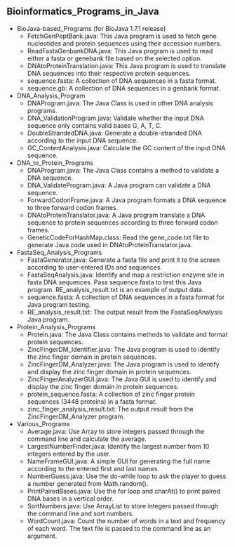 ## Bioinformatics_Programs_in_Java

* BioJava-based_Programs (for BioJava 1.7.1 release)
	* FetchGenPeptBank.java: This Java program is used to fetch gene nucleotides and protein sequences using their accession numbers.
	* ReadFastaGenbankDNA.java: This Java program is used to read either a fasta or genebank file based on the selected option.
	* DNAtoProteinTranslation.java: This Java program is used to translate DNA sequences into their respective protein sequences.
	* sequence.fasta: A collection of DNA sequences in a fasta format.
	* sequence.gb: A collection of DNA sequences in a genbank format.
* DNA_Analysis_Program
	* DNAProgram.java: The Java Class is used in other DNA analysis programs.
	* DNA_ValidationProgram.java: Validate whether the input DNA sequence only contains valid bases G, A, T, C.
	* DoubleStrandedDNA.java: Generate a double-stranded DNA according to the input DNA sequence.
	* GC_ContentAnalysis.java: Calculate the GC content of the input DNA sequence.
* DNA_to_Protein_Programs
	* DNAProgram.java: The Java Class contains a method to validate a DNA sequence.
	* DNA_ValidateProgram.java: A Java program can validate a DNA sequence.
	* ForwardCodonFrame.java: A Java program formats a DNA sequence to three forward codon frames.
	* DNAtoProteinTranslator.java: A Java program translate a DNA sequence to protein sequences according to three forward codon frames.
	* GeneticCodeForHashMap.class: Read the gene_code.txt file to generate Java code used in DNAtoProteinTranslator.java.
* FastaSeq_Analysis_Programs
	* FastaGenerator.java: Generate a fasta file and print it to the screen according to user-entered IDs and sequences.
	* FastaSeqAnalysis.java: Identify and map a restriction enzyme site in fasta DNA sequences. Pass sequence.fasta to test this Java program. RE_analysis_result.txt is an example of output data.
	* sequence.fasta: A collection of DNA sequences in a fasta format for Java program testing.
	* RE_analysis_result.txt: The output result from the FastaSeqAnalysis Java program.
* Protein_Analysis_Programs
	* Protein.java: The Java Class contains methods to validate and format protein sequences.
	* ZincFingerDM_Identifier.java: The Java program is used to identify the zinc finger domain in protein sequences.
	* ZincFingerDM_Analyzer.java: The Java program is used to identify and display the zinc finger domain in protein sequences.
	* ZincFingerAnalyzerGUI.java: The Java GUI is used to identify and display the zinc finger domain in protein sequences.
	* protein_sequence.fasta: A collection of zinc finger protein sequences (3448 proteins) in a fasta format.
	* zinc_finger_analysis_result.txt: The output result from the ZincFingerDM_Analyzer program.
* Various_Programs
	* Average.java: Use Array to store integers passed through the command line and calculate the average.
	* LargestNumberFinder.java: Identify the largest number from 10 integers entered by the user.
	* NameFrameGUI.java: A simple GUI for generating the full name according to the entered first and last names.
	* NumberGuess.java: Use the do-while loop to ask the player to guess a number generated from Math.random().
	* PrintPairedBases.java: Use the for loop and charAt() to print paired DNA bases in a vertical order.
	* SortNumbers.java: Use ArrayList to store integers passed through the command line and sort numbers.
	* WordCount.java: Count the number of words in a text and frequency of each word. The text file is passed to the command line as an argument.
